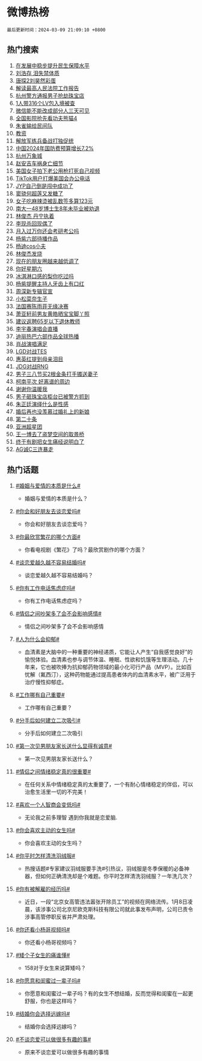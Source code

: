 # 微博热榜

`最后更新时间：2024-03-09 21:09:10 +0800`

## 热门搜索

1. [在发展中稳步提升民生保障水平](https://m.weibo.cn/search?containerid=100103type%3D1%26t%3D10%26q%3D%23%E5%9C%A8%E5%8F%91%E5%B1%95%E4%B8%AD%E7%A8%B3%E6%AD%A5%E6%8F%90%E5%8D%87%E6%B0%91%E7%94%9F%E4%BF%9D%E9%9A%9C%E6%B0%B4%E5%B9%B3%23&stream_entry_id=51&isnewpage=1&extparam=seat%3D1%26stream_entry_id%3D51%26q%3D%2523%25E5%259C%25A8%25E5%258F%2591%25E5%25B1%2595%25E4%25B8%25AD%25E7%25A8%25B3%25E6%25AD%25A5%25E6%258F%2590%25E5%258D%2587%25E6%25B0%2591%25E7%2594%259F%25E4%25BF%259D%25E9%259A%259C%25E6%25B0%25B4%25E5%25B9%25B3%2523%26pos%3D0%26dgr%3D0%26c_type%3D51%26filter_type%3Drealtimehot%26cate%3D10103%26display_time%3D1709989749%26pre_seqid%3D170998974947301554414)
1. [刘浩存 泪失禁体质](https://m.weibo.cn/search?containerid=100103type%3D1%26t%3D10%26q%3D%E5%88%98%E6%B5%A9%E5%AD%98+%E6%B3%AA%E5%A4%B1%E7%A6%81%E4%BD%93%E8%B4%A8&stream_entry_id=31&isnewpage=1&extparam=seat%3D1%26cate%3D5001%26q%3D%25E5%2588%2598%25E6%25B5%25A9%25E5%25AD%2598%2520%25E6%25B3%25AA%25E5%25A4%25B1%25E7%25A6%2581%25E4%25BD%2593%25E8%25B4%25A8%26band_rank%3D1%26flag%3D1%26dgr%3D0%26stream_entry_id%3D31%26realpos%3D1%26pos%3D0%26c_type%3D31%26filter_type%3Drealtimehot%26lcate%3D5001%26display_time%3D1709989749%26pre_seqid%3D170998974947301554414)
1. [唐探2刘昊然彩蛋](https://m.weibo.cn/search?containerid=100103type%3D1%26t%3D10%26q%3D%E5%94%90%E6%8E%A22%E5%88%98%E6%98%8A%E7%84%B6%E5%BD%A9%E8%9B%8B&stream_entry_id=31&isnewpage=1&extparam=seat%3D1%26cate%3D5001%26q%3D%25E5%2594%2590%25E6%258E%25A22%25E5%2588%2598%25E6%2598%258A%25E7%2584%25B6%25E5%25BD%25A9%25E8%259B%258B%26band_rank%3D2%26flag%3D1%26dgr%3D0%26stream_entry_id%3D31%26realpos%3D2%26pos%3D1%26c_type%3D31%26filter_type%3Drealtimehot%26lcate%3D5001%26display_time%3D1709989749%26pre_seqid%3D170998974947301554414)
1. [解读最高人民法院工作报告](https://m.weibo.cn/search?containerid=100103type%3D1%26t%3D10%26q%3D%23%E8%A7%A3%E8%AF%BB%E6%9C%80%E9%AB%98%E4%BA%BA%E6%B0%91%E6%B3%95%E9%99%A2%E5%B7%A5%E4%BD%9C%E6%8A%A5%E5%91%8A%23&stream_entry_id=31&isnewpage=1&extparam=seat%3D1%26cate%3D5001%26q%3D%2523%25E8%25A7%25A3%25E8%25AF%25BB%25E6%259C%2580%25E9%25AB%2598%25E4%25BA%25BA%25E6%25B0%2591%25E6%25B3%2595%25E9%2599%25A2%25E5%25B7%25A5%25E4%25BD%259C%25E6%258A%25A5%25E5%2591%258A%2523%26band_rank%3D3%26flag%3D1%26dgr%3D0%26stream_entry_id%3D31%26realpos%3D3%26pos%3D2%26c_type%3D31%26filter_type%3Drealtimehot%26lcate%3D5001%26display_time%3D1709989749%26pre_seqid%3D170998974947301554414)
1. [杭州警方通报男子抢劫珠宝店](https://m.weibo.cn/search?containerid=100103type%3D1%26t%3D10%26q%3D%23%E6%9D%AD%E5%B7%9E%E8%AD%A6%E6%96%B9%E9%80%9A%E6%8A%A5%E7%94%B7%E5%AD%90%E6%8A%A2%E5%8A%AB%E7%8F%A0%E5%AE%9D%E5%BA%97%23&stream_entry_id=31&isnewpage=1&extparam=seat%3D1%26cate%3D5001%26q%3D%2523%25E6%259D%25AD%25E5%25B7%259E%25E8%25AD%25A6%25E6%2596%25B9%25E9%2580%259A%25E6%258A%25A5%25E7%2594%25B7%25E5%25AD%2590%25E6%258A%25A2%25E5%258A%25AB%25E7%258F%25A0%25E5%25AE%259D%25E5%25BA%2597%2523%26band_rank%3D4%26flag%3D1%26dgr%3D0%26stream_entry_id%3D31%26realpos%3D4%26pos%3D3%26c_type%3D31%26filter_type%3Drealtimehot%26lcate%3D5001%26display_time%3D1709989749%26pre_seqid%3D170998974947301554414)
1. [1人带316个LV包入境被查](https://m.weibo.cn/search?containerid=100103type%3D1%26t%3D10%26q%3D%231%E4%BA%BA%E5%B8%A6316%E4%B8%AALV%E5%8C%85%E5%85%A5%E5%A2%83%E8%A2%AB%E6%9F%A5%23&stream_entry_id=31&isnewpage=1&extparam=seat%3D1%26cate%3D5001%26q%3D%25231%25E4%25BA%25BA%25E5%25B8%25A6316%25E4%25B8%25AALV%25E5%258C%2585%25E5%2585%25A5%25E5%25A2%2583%25E8%25A2%25AB%25E6%259F%25A5%2523%26band_rank%3D5%26flag%3D1%26dgr%3D0%26stream_entry_id%3D31%26realpos%3D5%26pos%3D4%26c_type%3D31%26filter_type%3Drealtimehot%26lcate%3D5001%26display_time%3D1709989749%26pre_seqid%3D170998974947301554414)
1. [微信能不能改成部分人三天可见](https://m.weibo.cn/search?containerid=100103type%3D1%26t%3D10%26q%3D%23%E5%BE%AE%E4%BF%A1%E8%83%BD%E4%B8%8D%E8%83%BD%E6%94%B9%E6%88%90%E9%83%A8%E5%88%86%E4%BA%BA%E4%B8%89%E5%A4%A9%E5%8F%AF%E8%A7%81%23&stream_entry_id=31&isnewpage=1&extparam=seat%3D1%26cate%3D5001%26q%3D%2523%25E5%25BE%25AE%25E4%25BF%25A1%25E8%2583%25BD%25E4%25B8%258D%25E8%2583%25BD%25E6%2594%25B9%25E6%2588%2590%25E9%2583%25A8%25E5%2588%2586%25E4%25BA%25BA%25E4%25B8%2589%25E5%25A4%25A9%25E5%258F%25AF%25E8%25A7%2581%2523%26band_rank%3D6%26flag%3D2%26dgr%3D0%26stream_entry_id%3D31%26realpos%3D6%26pos%3D5%26c_type%3D31%26filter_type%3Drealtimehot%26lcate%3D5001%26display_time%3D1709989749%26pre_seqid%3D170998974947301554414)
1. [全国影院抢先看功夫熊猫4](https://m.weibo.cn/search?containerid=100103type%3D1%26t%3D10%26q%3D%23%E5%85%A8%E5%9B%BD%E5%BD%B1%E9%99%A2%E6%8A%A2%E5%85%88%E7%9C%8B%E5%8A%9F%E5%A4%AB%E7%86%8A%E7%8C%AB4%23&stream_entry_id=31&isnewpage=1&extparam=seat%3D1%26cate%3D5001%26q%3D%2523%25E5%2585%25A8%25E5%259B%25BD%25E5%25BD%25B1%25E9%2599%25A2%25E6%258A%25A2%25E5%2585%2588%25E7%259C%258B%25E5%258A%259F%25E5%25A4%25AB%25E7%2586%258A%25E7%258C%25AB4%2523%26band_rank%3D7%26adid%3D226615%26is_ad_pos%3D1%26dgr%3D0%26lcate%3D5001%26pos%3D6%26topic_ad%3D1%26c_type%3D31%26filter_type%3Drealtimehot%26stream_entry_id%3D31%26display_time%3D1709989749%26pre_seqid%3D170998974947301554414)
1. [朱雀输给民间队](https://m.weibo.cn/search?containerid=100103type%3D1%26t%3D10%26q%3D%E6%9C%B1%E9%9B%80%E8%BE%93%E7%BB%99%E6%B0%91%E9%97%B4%E9%98%9F&stream_entry_id=31&isnewpage=1&extparam=seat%3D1%26cate%3D5001%26q%3D%25E6%259C%25B1%25E9%259B%2580%25E8%25BE%2593%25E7%25BB%2599%25E6%25B0%2591%25E9%2597%25B4%25E9%2598%259F%26band_rank%3D7%26flag%3D1%26dgr%3D0%26stream_entry_id%3D31%26realpos%3D7%26pos%3D7%26c_type%3D31%26filter_type%3Drealtimehot%26lcate%3D5001%26display_time%3D1709989749%26pre_seqid%3D170998974947301554414)
1. [教资](https://m.weibo.cn/search?containerid=100103type%3D1%26t%3D10%26q%3D%E6%95%99%E8%B5%84&stream_entry_id=31&isnewpage=1&extparam=seat%3D1%26cate%3D5001%26q%3D%25E6%2595%2599%25E8%25B5%2584%26band_rank%3D8%26flag%3D16%26dgr%3D0%26stream_entry_id%3D31%26realpos%3D8%26pos%3D8%26c_type%3D31%26filter_type%3Drealtimehot%26lcate%3D5001%26display_time%3D1709989749%26pre_seqid%3D170998974947301554414)
1. [解放军练兵备战打独促统](https://m.weibo.cn/search?containerid=100103type%3D1%26t%3D10%26q%3D%23%E8%A7%A3%E6%94%BE%E5%86%9B%E7%BB%83%E5%85%B5%E5%A4%87%E6%88%98%E6%89%93%E7%8B%AC%E4%BF%83%E7%BB%9F%23&stream_entry_id=31&isnewpage=1&extparam=seat%3D1%26cate%3D5001%26q%3D%2523%25E8%25A7%25A3%25E6%2594%25BE%25E5%2586%259B%25E7%25BB%2583%25E5%2585%25B5%25E5%25A4%2587%25E6%2588%2598%25E6%2589%2593%25E7%258B%25AC%25E4%25BF%2583%25E7%25BB%259F%2523%26band_rank%3D9%26flag%3D0%26dgr%3D0%26stream_entry_id%3D31%26realpos%3D9%26pos%3D9%26c_type%3D31%26filter_type%3Drealtimehot%26lcate%3D5001%26display_time%3D1709989749%26pre_seqid%3D170998974947301554414)
1. [中国2024年国防费预算增长7.2%](https://m.weibo.cn/search?containerid=100103type%3D1%26t%3D10%26q%3D%23%E4%B8%AD%E5%9B%BD2024%E5%B9%B4%E5%9B%BD%E9%98%B2%E8%B4%B9%E9%A2%84%E7%AE%97%E5%A2%9E%E9%95%BF7.2%25%23&stream_entry_id=31&isnewpage=1&extparam=seat%3D1%26cate%3D5001%26q%3D%2523%25E4%25B8%25AD%25E5%259B%25BD2024%25E5%25B9%25B4%25E5%259B%25BD%25E9%2598%25B2%25E8%25B4%25B9%25E9%25A2%2584%25E7%25AE%2597%25E5%25A2%259E%25E9%2595%25BF7.2%2525%2523%26band_rank%3D10%26flag%3D1%26dgr%3D0%26stream_entry_id%3D31%26realpos%3D10%26pos%3D10%26c_type%3D31%26filter_type%3Drealtimehot%26lcate%3D5001%26display_time%3D1709989749%26pre_seqid%3D170998974947301554414)
1. [杭州万象城](https://m.weibo.cn/search?containerid=100103type%3D1%26t%3D10%26q%3D%23%E6%9D%AD%E5%B7%9E%E4%B8%87%E8%B1%A1%E5%9F%8E%23&stream_entry_id=31&isnewpage=1&extparam=seat%3D1%26cate%3D5001%26q%3D%2523%25E6%259D%25AD%25E5%25B7%259E%25E4%25B8%2587%25E8%25B1%25A1%25E5%259F%258E%2523%26band_rank%3D11%26flag%3D2%26dgr%3D0%26stream_entry_id%3D31%26realpos%3D11%26pos%3D11%26c_type%3D31%26filter_type%3Drealtimehot%26lcate%3D5001%26display_time%3D1709989749%26pre_seqid%3D170998974947301554414)
1. [赵安吉车祸身亡细节](https://m.weibo.cn/search?containerid=100103type%3D1%26t%3D10%26q%3D%23%E8%B5%B5%E5%AE%89%E5%90%89%E8%BD%A6%E7%A5%B8%E8%BA%AB%E4%BA%A1%E7%BB%86%E8%8A%82%23&stream_entry_id=31&isnewpage=1&extparam=seat%3D1%26cate%3D5001%26q%3D%2523%25E8%25B5%25B5%25E5%25AE%2589%25E5%2590%2589%25E8%25BD%25A6%25E7%25A5%25B8%25E8%25BA%25AB%25E4%25BA%25A1%25E7%25BB%2586%25E8%258A%2582%2523%26band_rank%3D12%26flag%3D2%26dgr%3D0%26stream_entry_id%3D31%26realpos%3D12%26pos%3D12%26c_type%3D31%26filter_type%3Drealtimehot%26lcate%3D5001%26display_time%3D1709989749%26pre_seqid%3D170998974947301554414)
1. [美国女子拍下老公用枪打死自己视频](https://m.weibo.cn/search?containerid=100103type%3D1%26t%3D10%26q%3D%23%E7%BE%8E%E5%9B%BD%E5%A5%B3%E5%AD%90%E6%8B%8D%E4%B8%8B%E8%80%81%E5%85%AC%E7%94%A8%E6%9E%AA%E6%89%93%E6%AD%BB%E8%87%AA%E5%B7%B1%E8%A7%86%E9%A2%91%23&stream_entry_id=31&isnewpage=1&extparam=seat%3D1%26cate%3D5001%26q%3D%2523%25E7%25BE%258E%25E5%259B%25BD%25E5%25A5%25B3%25E5%25AD%2590%25E6%258B%258D%25E4%25B8%258B%25E8%2580%2581%25E5%2585%25AC%25E7%2594%25A8%25E6%259E%25AA%25E6%2589%2593%25E6%25AD%25BB%25E8%2587%25AA%25E5%25B7%25B1%25E8%25A7%2586%25E9%25A2%2591%2523%26band_rank%3D13%26flag%3D1%26dgr%3D0%26stream_entry_id%3D31%26realpos%3D13%26pos%3D13%26c_type%3D31%26filter_type%3Drealtimehot%26lcate%3D5001%26display_time%3D1709989749%26pre_seqid%3D170998974947301554414)
1. [TikTok用户打爆美国会办公电话](https://m.weibo.cn/search?containerid=100103type%3D1%26t%3D10%26q%3D%23TikTok%E7%94%A8%E6%88%B7%E6%89%93%E7%88%86%E7%BE%8E%E5%9B%BD%E4%BC%9A%E5%8A%9E%E5%85%AC%E7%94%B5%E8%AF%9D%23&stream_entry_id=31&isnewpage=1&extparam=seat%3D1%26cate%3D5001%26q%3D%2523TikTok%25E7%2594%25A8%25E6%2588%25B7%25E6%2589%2593%25E7%2588%2586%25E7%25BE%258E%25E5%259B%25BD%25E4%25BC%259A%25E5%258A%259E%25E5%2585%25AC%25E7%2594%25B5%25E8%25AF%259D%2523%26band_rank%3D14%26flag%3D1%26dgr%3D0%26stream_entry_id%3D31%26realpos%3D14%26pos%3D14%26c_type%3D31%26filter_type%3Drealtimehot%26lcate%3D5001%26display_time%3D1709989749%26pre_seqid%3D170998974947301554414)
1. [JYP自己倒是闯中成功了](https://m.weibo.cn/search?containerid=100103type%3D1%26t%3D10%26q%3D%23JYP%E8%87%AA%E5%B7%B1%E5%80%92%E6%98%AF%E9%97%AF%E4%B8%AD%E6%88%90%E5%8A%9F%E4%BA%86%23&stream_entry_id=31&isnewpage=1&extparam=seat%3D1%26cate%3D5001%26q%3D%2523JYP%25E8%2587%25AA%25E5%25B7%25B1%25E5%2580%2592%25E6%2598%25AF%25E9%2597%25AF%25E4%25B8%25AD%25E6%2588%2590%25E5%258A%259F%25E4%25BA%2586%2523%26band_rank%3D15%26flag%3D2%26dgr%3D0%26stream_entry_id%3D31%26realpos%3D15%26pos%3D15%26c_type%3D31%26filter_type%3Drealtimehot%26lcate%3D5001%26display_time%3D1709989749%26pre_seqid%3D170998974947301554414)
1. [窦骁何超莲又发糖了](https://m.weibo.cn/search?containerid=100103type%3D1%26t%3D10%26q%3D%23%E7%AA%A6%E9%AA%81%E4%BD%95%E8%B6%85%E8%8E%B2%E5%8F%88%E5%8F%91%E7%B3%96%E4%BA%86%23&stream_entry_id=31&isnewpage=1&extparam=seat%3D1%26cate%3D5001%26q%3D%2523%25E7%25AA%25A6%25E9%25AA%2581%25E4%25BD%2595%25E8%25B6%2585%25E8%258E%25B2%25E5%258F%2588%25E5%258F%2591%25E7%25B3%2596%25E4%25BA%2586%2523%26band_rank%3D16%26flag%3D2%26dgr%3D0%26stream_entry_id%3D31%26realpos%3D16%26pos%3D16%26c_type%3D31%26filter_type%3Drealtimehot%26lcate%3D5001%26display_time%3D1709989749%26pre_seqid%3D170998974947301554414)
1. [女子吃麻辣烫被乱数签多算123元](https://m.weibo.cn/search?containerid=100103type%3D1%26t%3D10%26q%3D%23%E5%A5%B3%E5%AD%90%E5%90%83%E9%BA%BB%E8%BE%A3%E7%83%AB%E8%A2%AB%E4%B9%B1%E6%95%B0%E7%AD%BE%E5%A4%9A%E7%AE%97123%E5%85%83%23&stream_entry_id=31&isnewpage=1&extparam=seat%3D1%26cate%3D5001%26q%3D%2523%25E5%25A5%25B3%25E5%25AD%2590%25E5%2590%2583%25E9%25BA%25BB%25E8%25BE%25A3%25E7%2583%25AB%25E8%25A2%25AB%25E4%25B9%25B1%25E6%2595%25B0%25E7%25AD%25BE%25E5%25A4%259A%25E7%25AE%2597123%25E5%2585%2583%2523%26band_rank%3D17%26flag%3D2%26dgr%3D0%26stream_entry_id%3D31%26realpos%3D17%26pos%3D17%26c_type%3D31%26filter_type%3Drealtimehot%26lcate%3D5001%26display_time%3D1709989749%26pre_seqid%3D170998974947301554414)
1. [南大一48岁博士生8年未毕业被劝退](https://m.weibo.cn/search?containerid=100103type%3D1%26t%3D10%26q%3D%23%E5%8D%97%E5%A4%A7%E4%B8%8048%E5%B2%81%E5%8D%9A%E5%A3%AB%E7%94%9F8%E5%B9%B4%E6%9C%AA%E6%AF%95%E4%B8%9A%E8%A2%AB%E5%8A%9D%E9%80%80%23&stream_entry_id=31&isnewpage=1&extparam=seat%3D1%26cate%3D5001%26q%3D%2523%25E5%258D%2597%25E5%25A4%25A7%25E4%25B8%258048%25E5%25B2%2581%25E5%258D%259A%25E5%25A3%25AB%25E7%2594%259F8%25E5%25B9%25B4%25E6%259C%25AA%25E6%25AF%2595%25E4%25B8%259A%25E8%25A2%25AB%25E5%258A%259D%25E9%2580%2580%2523%26band_rank%3D18%26flag%3D0%26dgr%3D0%26stream_entry_id%3D31%26realpos%3D18%26pos%3D18%26c_type%3D31%26filter_type%3Drealtimehot%26lcate%3D5001%26display_time%3D1709989749%26pre_seqid%3D170998974947301554414)
1. [林俊杰 丹宁执着](https://m.weibo.cn/search?containerid=100103type%3D1%26t%3D10%26q%3D%E6%9E%97%E4%BF%8A%E6%9D%B0+%E4%B8%B9%E5%AE%81%E6%89%A7%E7%9D%80&stream_entry_id=31&isnewpage=1&extparam=seat%3D1%26cate%3D5001%26q%3D%25E6%259E%2597%25E4%25BF%258A%25E6%259D%25B0%2520%25E4%25B8%25B9%25E5%25AE%2581%25E6%2589%25A7%25E7%259D%2580%26band_rank%3D19%26flag%3D1%26dgr%3D0%26stream_entry_id%3D31%26realpos%3D19%26pos%3D19%26c_type%3D31%26filter_type%3Drealtimehot%26lcate%3D5001%26display_time%3D1709989749%26pre_seqid%3D170998974947301554414)
1. [李现杀回现偶了](https://m.weibo.cn/search?containerid=100103type%3D1%26t%3D10%26q%3D%23%E6%9D%8E%E7%8E%B0%E6%9D%80%E5%9B%9E%E7%8E%B0%E5%81%B6%E4%BA%86%23&stream_entry_id=31&isnewpage=1&extparam=seat%3D1%26cate%3D5001%26q%3D%2523%25E6%259D%258E%25E7%258E%25B0%25E6%259D%2580%25E5%259B%259E%25E7%258E%25B0%25E5%2581%25B6%25E4%25BA%2586%2523%26band_rank%3D20%26flag%3D0%26dgr%3D0%26stream_entry_id%3D31%26realpos%3D20%26pos%3D20%26c_type%3D31%26filter_type%3Drealtimehot%26lcate%3D5001%26display_time%3D1709989749%26pre_seqid%3D170998974947301554414)
1. [月入过万你还会考研考公吗](https://m.weibo.cn/search?containerid=100103type%3D1%26t%3D10%26q%3D%23%E6%9C%88%E5%85%A5%E8%BF%87%E4%B8%87%E4%BD%A0%E8%BF%98%E4%BC%9A%E8%80%83%E7%A0%94%E8%80%83%E5%85%AC%E5%90%97%23&stream_entry_id=31&isnewpage=1&extparam=seat%3D1%26cate%3D5001%26q%3D%2523%25E6%259C%2588%25E5%2585%25A5%25E8%25BF%2587%25E4%25B8%2587%25E4%25BD%25A0%25E8%25BF%2598%25E4%25BC%259A%25E8%2580%2583%25E7%25A0%2594%25E8%2580%2583%25E5%2585%25AC%25E5%2590%2597%2523%26band_rank%3D21%26flag%3D1%26dgr%3D0%26stream_entry_id%3D31%26realpos%3D21%26pos%3D21%26c_type%3D31%26filter_type%3Drealtimehot%26lcate%3D5001%26display_time%3D1709989749%26pre_seqid%3D170998974947301554414)
1. [杨紫六部待播作品](https://m.weibo.cn/search?containerid=100103type%3D1%26t%3D10%26q%3D%23%E6%9D%A8%E7%B4%AB%E5%85%AD%E9%83%A8%E5%BE%85%E6%92%AD%E4%BD%9C%E5%93%81%23&stream_entry_id=31&isnewpage=1&extparam=seat%3D1%26cate%3D5001%26q%3D%2523%25E6%259D%25A8%25E7%25B4%25AB%25E5%2585%25AD%25E9%2583%25A8%25E5%25BE%2585%25E6%2592%25AD%25E4%25BD%259C%25E5%2593%2581%2523%26band_rank%3D22%26flag%3D1%26dgr%3D0%26stream_entry_id%3D31%26realpos%3D22%26pos%3D22%26c_type%3D31%26filter_type%3Drealtimehot%26lcate%3D5001%26display_time%3D1709989749%26pre_seqid%3D170998974947301554414)
1. [杨迪cos小夫](https://m.weibo.cn/search?containerid=100103type%3D1%26t%3D10%26q%3D%23%E6%9D%A8%E8%BF%AAcos%E5%B0%8F%E5%A4%AB%23&stream_entry_id=31&isnewpage=1&extparam=seat%3D1%26cate%3D5001%26q%3D%2523%25E6%259D%25A8%25E8%25BF%25AAcos%25E5%25B0%258F%25E5%25A4%25AB%2523%26band_rank%3D23%26flag%3D1%26dgr%3D0%26stream_entry_id%3D31%26realpos%3D23%26pos%3D23%26c_type%3D31%26filter_type%3Drealtimehot%26lcate%3D5001%26display_time%3D1709989749%26pre_seqid%3D170998974947301554414)
1. [林俊杰发烧](https://m.weibo.cn/search?containerid=100103type%3D1%26t%3D10%26q%3D%23%E6%9E%97%E4%BF%8A%E6%9D%B0%E5%8F%91%E7%83%A7%23&stream_entry_id=31&isnewpage=1&extparam=seat%3D1%26cate%3D5001%26q%3D%2523%25E6%259E%2597%25E4%25BF%258A%25E6%259D%25B0%25E5%258F%2591%25E7%2583%25A7%2523%26band_rank%3D24%26flag%3D0%26dgr%3D0%26stream_entry_id%3D31%26realpos%3D24%26pos%3D24%26c_type%3D31%26filter_type%3Drealtimehot%26lcate%3D5001%26display_time%3D1709989749%26pre_seqid%3D170998974947301554414)
1. [现在的朋友圈越来越低调了](https://m.weibo.cn/search?containerid=100103type%3D1%26t%3D10%26q%3D%23%E7%8E%B0%E5%9C%A8%E7%9A%84%E6%9C%8B%E5%8F%8B%E5%9C%88%E8%B6%8A%E6%9D%A5%E8%B6%8A%E4%BD%8E%E8%B0%83%E4%BA%86%23&stream_entry_id=31&isnewpage=1&extparam=seat%3D1%26cate%3D5001%26q%3D%2523%25E7%258E%25B0%25E5%259C%25A8%25E7%259A%2584%25E6%259C%258B%25E5%258F%258B%25E5%259C%2588%25E8%25B6%258A%25E6%259D%25A5%25E8%25B6%258A%25E4%25BD%258E%25E8%25B0%2583%25E4%25BA%2586%2523%26band_rank%3D25%26flag%3D0%26dgr%3D0%26stream_entry_id%3D31%26realpos%3D25%26pos%3D25%26c_type%3D31%26filter_type%3Drealtimehot%26lcate%3D5001%26display_time%3D1709989749%26pre_seqid%3D170998974947301554414)
1. [你好星期六](https://m.weibo.cn/search?containerid=100103type%3D1%26t%3D10%26q%3D%E4%BD%A0%E5%A5%BD%E6%98%9F%E6%9C%9F%E5%85%AD&stream_entry_id=31&isnewpage=1&extparam=seat%3D1%26cate%3D5001%26q%3D%25E4%25BD%25A0%25E5%25A5%25BD%25E6%2598%259F%25E6%259C%259F%25E5%2585%25AD%26band_rank%3D26%26flag%3D1%26dgr%3D0%26stream_entry_id%3D31%26realpos%3D26%26pos%3D26%26c_type%3D31%26filter_type%3Drealtimehot%26lcate%3D5001%26display_time%3D1709989749%26pre_seqid%3D170998974947301554414)
1. [冰淇淋口感的梨你吃过吗](https://m.weibo.cn/search?containerid=100103type%3D1%26t%3D10%26q%3D%23%E5%86%B0%E6%B7%87%E6%B7%8B%E5%8F%A3%E6%84%9F%E7%9A%84%E6%A2%A8%E4%BD%A0%E5%90%83%E8%BF%87%E5%90%97%23&stream_entry_id=31&isnewpage=1&extparam=seat%3D1%26cate%3D5001%26q%3D%2523%25E5%2586%25B0%25E6%25B7%2587%25E6%25B7%258B%25E5%258F%25A3%25E6%2584%259F%25E7%259A%2584%25E6%25A2%25A8%25E4%25BD%25A0%25E5%2590%2583%25E8%25BF%2587%25E5%2590%2597%2523%26band_rank%3D27%26flag%3D1%26dgr%3D0%26stream_entry_id%3D31%26realpos%3D27%26pos%3D27%26c_type%3D31%26filter_type%3Drealtimehot%26lcate%3D5001%26display_time%3D1709989749%26pre_seqid%3D170998974947301554414)
1. [杨紫提醒主持人牙齿上有口红](https://m.weibo.cn/search?containerid=100103type%3D1%26t%3D10%26q%3D%23%E6%9D%A8%E7%B4%AB%E6%8F%90%E9%86%92%E4%B8%BB%E6%8C%81%E4%BA%BA%E7%89%99%E9%BD%BF%E4%B8%8A%E6%9C%89%E5%8F%A3%E7%BA%A2%23&stream_entry_id=31&isnewpage=1&extparam=seat%3D1%26cate%3D5001%26q%3D%2523%25E6%259D%25A8%25E7%25B4%25AB%25E6%258F%2590%25E9%2586%2592%25E4%25B8%25BB%25E6%258C%2581%25E4%25BA%25BA%25E7%2589%2599%25E9%25BD%25BF%25E4%25B8%258A%25E6%259C%2589%25E5%258F%25A3%25E7%25BA%25A2%2523%26band_rank%3D28%26flag%3D1%26dgr%3D0%26stream_entry_id%3D31%26realpos%3D28%26pos%3D28%26c_type%3D31%26filter_type%3Drealtimehot%26lcate%3D5001%26display_time%3D1709989749%26pre_seqid%3D170998974947301554414)
1. [周深新专辑官宣](https://m.weibo.cn/search?containerid=100103type%3D1%26t%3D10%26q%3D%23%E5%91%A8%E6%B7%B1%E6%96%B0%E4%B8%93%E8%BE%91%E5%AE%98%E5%AE%A3%23&stream_entry_id=31&isnewpage=1&extparam=seat%3D1%26cate%3D5001%26q%3D%2523%25E5%2591%25A8%25E6%25B7%25B1%25E6%2596%25B0%25E4%25B8%2593%25E8%25BE%2591%25E5%25AE%2598%25E5%25AE%25A3%2523%26band_rank%3D29%26flag%3D1%26dgr%3D0%26stream_entry_id%3D31%26realpos%3D29%26pos%3D29%26c_type%3D31%26filter_type%3Drealtimehot%26lcate%3D5001%26display_time%3D1709989749%26pre_seqid%3D170998974947301554414)
1. [小松菜奈生子](https://m.weibo.cn/search?containerid=100103type%3D1%26t%3D10%26q%3D%23%E5%B0%8F%E6%9D%BE%E8%8F%9C%E5%A5%88%E7%94%9F%E5%AD%90%23&stream_entry_id=31&isnewpage=1&extparam=seat%3D1%26cate%3D5001%26q%3D%2523%25E5%25B0%258F%25E6%259D%25BE%25E8%258F%259C%25E5%25A5%2588%25E7%2594%259F%25E5%25AD%2590%2523%26band_rank%3D30%26flag%3D0%26dgr%3D0%26stream_entry_id%3D31%26realpos%3D30%26pos%3D30%26c_type%3D31%26filter_type%3Drealtimehot%26lcate%3D5001%26display_time%3D1709989749%26pre_seqid%3D170998974947301554414)
1. [法国赛陈雨菲无缘决赛](https://m.weibo.cn/search?containerid=100103type%3D1%26t%3D10%26q%3D%23%E6%B3%95%E5%9B%BD%E8%B5%9B%E9%99%88%E9%9B%A8%E8%8F%B2%E6%97%A0%E7%BC%98%E5%86%B3%E8%B5%9B%23&stream_entry_id=31&isnewpage=1&extparam=seat%3D1%26cate%3D5001%26q%3D%2523%25E6%25B3%2595%25E5%259B%25BD%25E8%25B5%259B%25E9%2599%2588%25E9%259B%25A8%25E8%258F%25B2%25E6%2597%25A0%25E7%25BC%2598%25E5%2586%25B3%25E8%25B5%259B%2523%26band_rank%3D31%26flag%3D1%26dgr%3D0%26stream_entry_id%3D31%26realpos%3D31%26pos%3D31%26c_type%3D31%26filter_type%3Drealtimehot%26lcate%3D5001%26display_time%3D1709989749%26pre_seqid%3D170998974947301554414)
1. [萧亚轩前男友黄皓晒宝宝脚丫照](https://m.weibo.cn/search?containerid=100103type%3D1%26t%3D10%26q%3D%23%E8%90%A7%E4%BA%9A%E8%BD%A9%E5%89%8D%E7%94%B7%E5%8F%8B%E9%BB%84%E7%9A%93%E6%99%92%E5%AE%9D%E5%AE%9D%E8%84%9A%E4%B8%AB%E7%85%A7%23&stream_entry_id=31&isnewpage=1&extparam=seat%3D1%26cate%3D5001%26q%3D%2523%25E8%2590%25A7%25E4%25BA%259A%25E8%25BD%25A9%25E5%2589%258D%25E7%2594%25B7%25E5%258F%258B%25E9%25BB%2584%25E7%259A%2593%25E6%2599%2592%25E5%25AE%259D%25E5%25AE%259D%25E8%2584%259A%25E4%25B8%25AB%25E7%2585%25A7%2523%26band_rank%3D32%26flag%3D0%26dgr%3D0%26stream_entry_id%3D31%26realpos%3D32%26pos%3D32%26c_type%3D31%26filter_type%3Drealtimehot%26lcate%3D5001%26display_time%3D1709989749%26pre_seqid%3D170998974947301554414)
1. [建议返聘65岁以下退休教师](https://m.weibo.cn/search?containerid=100103type%3D1%26t%3D10%26q%3D%23%E5%BB%BA%E8%AE%AE%E8%BF%94%E8%81%9865%E5%B2%81%E4%BB%A5%E4%B8%8B%E9%80%80%E4%BC%91%E6%95%99%E5%B8%88%23&stream_entry_id=31&isnewpage=1&extparam=seat%3D1%26cate%3D5001%26q%3D%2523%25E5%25BB%25BA%25E8%25AE%25AE%25E8%25BF%2594%25E8%2581%259865%25E5%25B2%2581%25E4%25BB%25A5%25E4%25B8%258B%25E9%2580%2580%25E4%25BC%2591%25E6%2595%2599%25E5%25B8%2588%2523%26band_rank%3D33%26flag%3D0%26dgr%3D0%26stream_entry_id%3D31%26realpos%3D33%26pos%3D33%26c_type%3D31%26filter_type%3Drealtimehot%26lcate%3D5001%26display_time%3D1709989749%26pre_seqid%3D170998974947301554414)
1. [李宇春演唱会直播](https://m.weibo.cn/search?containerid=100103type%3D1%26t%3D10%26q%3D%E6%9D%8E%E5%AE%87%E6%98%A5%E6%BC%94%E5%94%B1%E4%BC%9A%E7%9B%B4%E6%92%AD&stream_entry_id=31&isnewpage=1&extparam=seat%3D1%26cate%3D5001%26q%3D%25E6%259D%258E%25E5%25AE%2587%25E6%2598%25A5%25E6%25BC%2594%25E5%2594%25B1%25E4%25BC%259A%25E7%259B%25B4%25E6%2592%25AD%26band_rank%3D34%26flag%3D1%26dgr%3D0%26stream_entry_id%3D31%26realpos%3D34%26pos%3D34%26c_type%3D31%26filter_type%3Drealtimehot%26lcate%3D5001%26display_time%3D1709989749%26pre_seqid%3D170998974947301554414)
1. [迪丽热巴六部作品全球热播](https://m.weibo.cn/search?containerid=100103type%3D1%26t%3D10%26q%3D%23%E8%BF%AA%E4%B8%BD%E7%83%AD%E5%B7%B4%E5%85%AD%E9%83%A8%E4%BD%9C%E5%93%81%E5%85%A8%E7%90%83%E7%83%AD%E6%92%AD%23&stream_entry_id=31&isnewpage=1&extparam=seat%3D1%26cate%3D5001%26q%3D%2523%25E8%25BF%25AA%25E4%25B8%25BD%25E7%2583%25AD%25E5%25B7%25B4%25E5%2585%25AD%25E9%2583%25A8%25E4%25BD%259C%25E5%2593%2581%25E5%2585%25A8%25E7%2590%2583%25E7%2583%25AD%25E6%2592%25AD%2523%26band_rank%3D35%26flag%3D1%26dgr%3D0%26stream_entry_id%3D31%26realpos%3D35%26pos%3D35%26c_type%3D31%26filter_type%3Drealtimehot%26lcate%3D5001%26display_time%3D1709989749%26pre_seqid%3D170998974947301554414)
1. [肖战演唱满足](https://m.weibo.cn/search?containerid=100103type%3D1%26t%3D10%26q%3D%23%E8%82%96%E6%88%98%E6%BC%94%E5%94%B1%E6%BB%A1%E8%B6%B3%23&stream_entry_id=31&isnewpage=1&extparam=seat%3D1%26cate%3D5001%26q%3D%2523%25E8%2582%2596%25E6%2588%2598%25E6%25BC%2594%25E5%2594%25B1%25E6%25BB%25A1%25E8%25B6%25B3%2523%26band_rank%3D36%26flag%3D0%26dgr%3D0%26stream_entry_id%3D31%26realpos%3D36%26pos%3D36%26c_type%3D31%26filter_type%3Drealtimehot%26lcate%3D5001%26display_time%3D1709989749%26pre_seqid%3D170998974947301554414)
1. [LGD对战TES](https://m.weibo.cn/search?containerid=100103type%3D1%26t%3D10%26q%3D%23LGD%E5%AF%B9%E6%88%98TES%23&stream_entry_id=31&isnewpage=1&extparam=seat%3D1%26cate%3D5001%26q%3D%2523LGD%25E5%25AF%25B9%25E6%2588%2598TES%2523%26band_rank%3D37%26flag%3D1%26dgr%3D0%26stream_entry_id%3D31%26realpos%3D37%26pos%3D37%26c_type%3D31%26filter_type%3Drealtimehot%26lcate%3D5001%26display_time%3D1709989749%26pre_seqid%3D170998974947301554414)
1. [惠英红提到母亲泪目](https://m.weibo.cn/search?containerid=100103type%3D1%26t%3D10%26q%3D%23%E6%83%A0%E8%8B%B1%E7%BA%A2%E6%8F%90%E5%88%B0%E6%AF%8D%E4%BA%B2%E6%B3%AA%E7%9B%AE%23&stream_entry_id=31&isnewpage=1&extparam=seat%3D1%26cate%3D5001%26q%3D%2523%25E6%2583%25A0%25E8%258B%25B1%25E7%25BA%25A2%25E6%258F%2590%25E5%2588%25B0%25E6%25AF%258D%25E4%25BA%25B2%25E6%25B3%25AA%25E7%259B%25AE%2523%26band_rank%3D38%26flag%3D1%26dgr%3D0%26stream_entry_id%3D31%26realpos%3D38%26pos%3D38%26c_type%3D31%26filter_type%3Drealtimehot%26lcate%3D5001%26display_time%3D1709989749%26pre_seqid%3D170998974947301554414)
1. [JDG对战RNG](https://m.weibo.cn/search?containerid=100103type%3D1%26t%3D10%26q%3D%23JDG%E5%AF%B9%E6%88%98RNG%23&stream_entry_id=31&isnewpage=1&extparam=seat%3D1%26cate%3D5001%26q%3D%2523JDG%25E5%25AF%25B9%25E6%2588%2598RNG%2523%26band_rank%3D39%26flag%3D1%26dgr%3D0%26stream_entry_id%3D31%26realpos%3D39%26pos%3D39%26c_type%3D31%26filter_type%3Drealtimehot%26lcate%3D5001%26display_time%3D1709989749%26pre_seqid%3D170998974947301554414)
1. [男子三八节买2根金条打手镯送妻子](https://m.weibo.cn/search?containerid=100103type%3D1%26t%3D10%26q%3D%23%E7%94%B7%E5%AD%90%E4%B8%89%E5%85%AB%E8%8A%82%E4%B9%B02%E6%A0%B9%E9%87%91%E6%9D%A1%E6%89%93%E6%89%8B%E9%95%AF%E9%80%81%E5%A6%BB%E5%AD%90%23&stream_entry_id=31&isnewpage=1&extparam=seat%3D1%26cate%3D5001%26q%3D%2523%25E7%2594%25B7%25E5%25AD%2590%25E4%25B8%2589%25E5%2585%25AB%25E8%258A%2582%25E4%25B9%25B02%25E6%25A0%25B9%25E9%2587%2591%25E6%259D%25A1%25E6%2589%2593%25E6%2589%258B%25E9%2595%25AF%25E9%2580%2581%25E5%25A6%25BB%25E5%25AD%2590%2523%26band_rank%3D40%26flag%3D32768%26dgr%3D0%26stream_entry_id%3D31%26realpos%3D40%26pos%3D40%26c_type%3D31%26filter_type%3Drealtimehot%26lcate%3D5001%26display_time%3D1709989749%26pre_seqid%3D170998974947301554414)
1. [柯南平次 好离谱的周边](https://m.weibo.cn/search?containerid=100103type%3D1%26t%3D10%26q%3D%E6%9F%AF%E5%8D%97%E5%B9%B3%E6%AC%A1+%E5%A5%BD%E7%A6%BB%E8%B0%B1%E7%9A%84%E5%91%A8%E8%BE%B9&stream_entry_id=31&isnewpage=1&extparam=seat%3D1%26cate%3D5001%26q%3D%25E6%259F%25AF%25E5%258D%2597%25E5%25B9%25B3%25E6%25AC%25A1%2520%25E5%25A5%25BD%25E7%25A6%25BB%25E8%25B0%25B1%25E7%259A%2584%25E5%2591%25A8%25E8%25BE%25B9%26band_rank%3D41%26flag%3D1%26dgr%3D0%26stream_entry_id%3D31%26realpos%3D41%26pos%3D41%26c_type%3D31%26filter_type%3Drealtimehot%26lcate%3D5001%26display_time%3D1709989749%26pre_seqid%3D170998974947301554414)
1. [谢谢你温暖我](https://m.weibo.cn/search?containerid=100103type%3D1%26t%3D10%26q%3D%E8%B0%A2%E8%B0%A2%E4%BD%A0%E6%B8%A9%E6%9A%96%E6%88%91&stream_entry_id=31&isnewpage=1&extparam=seat%3D1%26cate%3D5001%26q%3D%25E8%25B0%25A2%25E8%25B0%25A2%25E4%25BD%25A0%25E6%25B8%25A9%25E6%259A%2596%25E6%2588%2591%26band_rank%3D42%26flag%3D1%26dgr%3D0%26stream_entry_id%3D31%26realpos%3D42%26pos%3D42%26c_type%3D31%26filter_type%3Drealtimehot%26lcate%3D5001%26display_time%3D1709989749%26pre_seqid%3D170998974947301554414)
1. [男子砸珠宝店柜台已被警方抓到](https://m.weibo.cn/search?containerid=100103type%3D1%26t%3D10%26q%3D%23%E7%94%B7%E5%AD%90%E7%A0%B8%E7%8F%A0%E5%AE%9D%E5%BA%97%E6%9F%9C%E5%8F%B0%E5%B7%B2%E8%A2%AB%E8%AD%A6%E6%96%B9%E6%8A%93%E5%88%B0%23&stream_entry_id=31&isnewpage=1&extparam=seat%3D1%26cate%3D5001%26q%3D%2523%25E7%2594%25B7%25E5%25AD%2590%25E7%25A0%25B8%25E7%258F%25A0%25E5%25AE%259D%25E5%25BA%2597%25E6%259F%259C%25E5%258F%25B0%25E5%25B7%25B2%25E8%25A2%25AB%25E8%25AD%25A6%25E6%2596%25B9%25E6%258A%2593%25E5%2588%25B0%2523%26band_rank%3D43%26flag%3D1%26dgr%3D0%26stream_entry_id%3D31%26realpos%3D43%26pos%3D43%26c_type%3D31%26filter_type%3Drealtimehot%26lcate%3D5001%26display_time%3D1709989749%26pre_seqid%3D170998974947301554414)
1. [朱正廷演绎什么是性感](https://m.weibo.cn/search?containerid=100103type%3D1%26t%3D10%26q%3D%23%E6%9C%B1%E6%AD%A3%E5%BB%B7%E6%BC%94%E7%BB%8E%E4%BB%80%E4%B9%88%E6%98%AF%E6%80%A7%E6%84%9F%23&stream_entry_id=31&isnewpage=1&extparam=seat%3D1%26cate%3D5001%26q%3D%2523%25E6%259C%25B1%25E6%25AD%25A3%25E5%25BB%25B7%25E6%25BC%2594%25E7%25BB%258E%25E4%25BB%2580%25E4%25B9%2588%25E6%2598%25AF%25E6%2580%25A7%25E6%2584%259F%2523%26band_rank%3D44%26flag%3D1%26dgr%3D0%26stream_entry_id%3D31%26realpos%3D44%26pos%3D44%26c_type%3D31%26filter_type%3Drealtimehot%26lcate%3D5001%26display_time%3D1709989749%26pre_seqid%3D170998974947301554414)
1. [婚后再也没羡慕过婚礼上的新娘](https://m.weibo.cn/search?containerid=100103type%3D1%26t%3D10%26q%3D%E5%A9%9A%E5%90%8E%E5%86%8D%E4%B9%9F%E6%B2%A1%E7%BE%A1%E6%85%95%E8%BF%87%E5%A9%9A%E7%A4%BC%E4%B8%8A%E7%9A%84%E6%96%B0%E5%A8%98&stream_entry_id=31&isnewpage=1&extparam=seat%3D1%26cate%3D5001%26q%3D%25E5%25A9%259A%25E5%2590%258E%25E5%2586%258D%25E4%25B9%259F%25E6%25B2%25A1%25E7%25BE%25A1%25E6%2585%2595%25E8%25BF%2587%25E5%25A9%259A%25E7%25A4%25BC%25E4%25B8%258A%25E7%259A%2584%25E6%2596%25B0%25E5%25A8%2598%26band_rank%3D45%26flag%3D0%26dgr%3D0%26stream_entry_id%3D31%26realpos%3D45%26pos%3D45%26c_type%3D31%26filter_type%3Drealtimehot%26lcate%3D5001%26display_time%3D1709989749%26pre_seqid%3D170998974947301554414)
1. [第二十条](https://m.weibo.cn/search?containerid=100103type%3D1%26t%3D10%26q%3D%E7%AC%AC%E4%BA%8C%E5%8D%81%E6%9D%A1&stream_entry_id=31&isnewpage=1&extparam=seat%3D1%26cate%3D5001%26q%3D%25E7%25AC%25AC%25E4%25BA%258C%25E5%258D%2581%25E6%259D%25A1%26band_rank%3D46%26flag%3D0%26dgr%3D0%26stream_entry_id%3D31%26realpos%3D46%26pos%3D46%26c_type%3D31%26filter_type%3Drealtimehot%26lcate%3D5001%26display_time%3D1709989749%26pre_seqid%3D170998974947301554414)
1. [亚洲超星团](https://m.weibo.cn/search?containerid=100103type%3D1%26t%3D10%26q%3D%E4%BA%9A%E6%B4%B2%E8%B6%85%E6%98%9F%E5%9B%A2&stream_entry_id=31&isnewpage=1&extparam=seat%3D1%26cate%3D5001%26q%3D%25E4%25BA%259A%25E6%25B4%25B2%25E8%25B6%2585%25E6%2598%259F%25E5%259B%25A2%26band_rank%3D47%26flag%3D0%26dgr%3D0%26stream_entry_id%3D31%26realpos%3D47%26pos%3D47%26c_type%3D31%26filter_type%3Drealtimehot%26lcate%3D5001%26display_time%3D1709989749%26pre_seqid%3D170998974947301554414)
1. [王一博去了盗梦空间的取景桥](https://m.weibo.cn/search?containerid=100103type%3D1%26t%3D10%26q%3D%23%E7%8E%8B%E4%B8%80%E5%8D%9A%E5%8E%BB%E4%BA%86%E7%9B%97%E6%A2%A6%E7%A9%BA%E9%97%B4%E7%9A%84%E5%8F%96%E6%99%AF%E6%A1%A5%23&stream_entry_id=31&isnewpage=1&extparam=seat%3D1%26cate%3D5001%26q%3D%2523%25E7%258E%258B%25E4%25B8%2580%25E5%258D%259A%25E5%258E%25BB%25E4%25BA%2586%25E7%259B%2597%25E6%25A2%25A6%25E7%25A9%25BA%25E9%2597%25B4%25E7%259A%2584%25E5%258F%2596%25E6%2599%25AF%25E6%25A1%25A5%2523%26band_rank%3D48%26flag%3D0%26dgr%3D0%26stream_entry_id%3D31%26realpos%3D48%26pos%3D48%26c_type%3D31%26filter_type%3Drealtimehot%26lcate%3D5001%26display_time%3D1709989749%26pre_seqid%3D170998974947301554414)
1. [终于有剧把女生痛经说明白了](https://m.weibo.cn/search?containerid=100103type%3D1%26t%3D10%26q%3D%23%E7%BB%88%E4%BA%8E%E6%9C%89%E5%89%A7%E6%8A%8A%E5%A5%B3%E7%94%9F%E7%97%9B%E7%BB%8F%E8%AF%B4%E6%98%8E%E7%99%BD%E4%BA%86%23&stream_entry_id=31&isnewpage=1&extparam=seat%3D1%26cate%3D5001%26q%3D%2523%25E7%25BB%2588%25E4%25BA%258E%25E6%259C%2589%25E5%2589%25A7%25E6%258A%258A%25E5%25A5%25B3%25E7%2594%259F%25E7%2597%259B%25E7%25BB%258F%25E8%25AF%25B4%25E6%2598%258E%25E7%2599%25BD%25E4%25BA%2586%2523%26band_rank%3D49%26flag%3D0%26dgr%3D0%26stream_entry_id%3D31%26realpos%3D49%26pos%3D49%26c_type%3D31%26filter_type%3Drealtimehot%26lcate%3D5001%26display_time%3D1709989749%26pre_seqid%3D170998974947301554414)
1. [AG诚C三连暴走](https://m.weibo.cn/search?containerid=100103type%3D1%26t%3D10%26q%3D%23AG%E8%AF%9AC%E4%B8%89%E8%BF%9E%E6%9A%B4%E8%B5%B0%23&stream_entry_id=31&isnewpage=1&extparam=seat%3D1%26cate%3D5001%26q%3D%2523AG%25E8%25AF%259AC%25E4%25B8%2589%25E8%25BF%259E%25E6%259A%25B4%25E8%25B5%25B0%2523%26band_rank%3D50%26flag%3D1%26dgr%3D0%26stream_entry_id%3D31%26realpos%3D50%26pos%3D50%26c_type%3D31%26filter_type%3Drealtimehot%26lcate%3D5001%26display_time%3D1709989749%26pre_seqid%3D170998974947301554414)

## 热门话题

1. [#婚姻与爱情的本质是什么#](https://m.weibo.cn/search?containerid=231522type%3D1%26t%3D10%26q%3D%23%E5%A9%9A%E5%A7%BB%E4%B8%8E%E7%88%B1%E6%83%85%E7%9A%84%E6%9C%AC%E8%B4%A8%E6%98%AF%E4%BB%80%E4%B9%88%23&stream_entry_id=128&isnewpage=1&extparam=seat%3D1%26dgr%3D0%26pos%3D1-0-0%26c_type%3D128%26lcate%3D5004%26unitid%3D1704881162756%26cate%3D5004%26display_time%3D1709989750%26pre_seqid%3D17099897504900044178)
    - 婚姻与爱情的本质是什么？

1. [#你会和好朋友去谈恋爱吗#](https://m.weibo.cn/search?containerid=231522type%3D1%26t%3D10%26q%3D%23%E4%BD%A0%E4%BC%9A%E5%92%8C%E5%A5%BD%E6%9C%8B%E5%8F%8B%E5%8E%BB%E8%B0%88%E6%81%8B%E7%88%B1%E5%90%97%23&stream_entry_id=128&isnewpage=1&extparam=seat%3D1%26dgr%3D0%26pos%3D1-0-1%26c_type%3D128%26lcate%3D5004%26unitid%3D1704849959446%26cate%3D5004%26display_time%3D1709989750%26pre_seqid%3D17099897504900044178)
    - 你会和好朋友去谈恋爱吗？

1. [#你最欣赏繁花的哪个方面#](https://m.weibo.cn/search?containerid=231522type%3D1%26t%3D10%26q%3D%23%E4%BD%A0%E6%9C%80%E6%AC%A3%E8%B5%8F%E7%B9%81%E8%8A%B1%E7%9A%84%E5%93%AA%E4%B8%AA%E6%96%B9%E9%9D%A2%23&stream_entry_id=128&isnewpage=1&extparam=seat%3D1%26dgr%3D0%26pos%3D1-0-2%26c_type%3D128%26lcate%3D5004%26unitid%3D1704872158127%26cate%3D5004%26display_time%3D1709989750%26pre_seqid%3D17099897504900044178)
    - 你看电视剧《繁花》了吗？最欣赏剧作的哪个方面？

1. [#谈恋爱越久越不容易结婚吗#](https://m.weibo.cn/search?containerid=231522type%3D1%26t%3D10%26q%3D%23%E8%B0%88%E6%81%8B%E7%88%B1%E8%B6%8A%E4%B9%85%E8%B6%8A%E4%B8%8D%E5%AE%B9%E6%98%93%E7%BB%93%E5%A9%9A%E5%90%97%23&stream_entry_id=128&isnewpage=1&extparam=seat%3D1%26dgr%3D0%26pos%3D1-0-3%26c_type%3D128%26lcate%3D5004%26unitid%3D1704871559387%26cate%3D5004%26display_time%3D1709989750%26pre_seqid%3D17099897504900044178)
    - 谈恋爱越久越不容易结婚吗？

1. [#你有工作电话焦虑症吗#](https://m.weibo.cn/search?containerid=231522type%3D1%26t%3D10%26q%3D%23%E4%BD%A0%E6%9C%89%E5%B7%A5%E4%BD%9C%E7%94%B5%E8%AF%9D%E7%84%A6%E8%99%91%E7%97%87%E5%90%97%23&stream_entry_id=128&isnewpage=1&extparam=seat%3D1%26dgr%3D0%26pos%3D1-0-4%26c_type%3D128%26lcate%3D5004%26unitid%3D1704877884678%26cate%3D5004%26display_time%3D1709989750%26pre_seqid%3D17099897504900044178)
    - 你有工作电话焦虑症吗？

1. [#情侣之间吵架多了会不会影响感情#](https://m.weibo.cn/search?containerid=231522type%3D1%26t%3D10%26q%3D%23%E6%83%85%E4%BE%A3%E4%B9%8B%E9%97%B4%E5%90%B5%E6%9E%B6%E5%A4%9A%E4%BA%86%E4%BC%9A%E4%B8%8D%E4%BC%9A%E5%BD%B1%E5%93%8D%E6%84%9F%E6%83%85%23&stream_entry_id=128&isnewpage=1&extparam=seat%3D1%26dgr%3D0%26pos%3D1-0-5%26c_type%3D128%26lcate%3D5004%26unitid%3D1704792093809%26cate%3D5004%26display_time%3D1709989750%26pre_seqid%3D17099897504900044178)
    - 情侣之间吵架多了会不会影响感情

1. [#人为什么会抑郁#](https://m.weibo.cn/search?containerid=231522type%3D1%26t%3D10%26q%3D%23%E4%BA%BA%E4%B8%BA%E4%BB%80%E4%B9%88%E4%BC%9A%E6%8A%91%E9%83%81%23&stream_entry_id=128&isnewpage=1&extparam=seat%3D1%26dgr%3D0%26pos%3D1-0-6%26c_type%3D128%26lcate%3D5004%26unitid%3D1704881163792%26cate%3D5004%26display_time%3D1709989750%26pre_seqid%3D17099897504900044178)
    - 血清素是大脑中的一种重要的神经递质，它能让人产生“自我感觉良好”的愉悦体验。血清素也参与调节体温、睡眠、性欲和饥饿等生理活动。几十年来，它也被吹捧为抗抑郁药物领域的最小化可行产品（MVP）。比如百忧解（氟西汀），这种药物能通过提高患者体内的血清素水平，被广泛用于治疗慢性抑郁症。

1. [#工作哪有自己重要#](https://m.weibo.cn/search?containerid=231522type%3D1%26t%3D10%26q%3D%23%E5%B7%A5%E4%BD%9C%E5%93%AA%E6%9C%89%E8%87%AA%E5%B7%B1%E9%87%8D%E8%A6%81%23&stream_entry_id=128&isnewpage=1&extparam=seat%3D1%26dgr%3D0%26pos%3D1-0-7%26c_type%3D128%26lcate%3D5004%26unitid%3D1704949537973%26cate%3D5004%26display_time%3D1709989750%26pre_seqid%3D17099897504900044178)
    - 工作哪有自己重要？

1. [#分手后如何建立二次吸引#](https://m.weibo.cn/search?containerid=231522type%3D1%26t%3D10%26q%3D%23%E5%88%86%E6%89%8B%E5%90%8E%E5%A6%82%E4%BD%95%E5%BB%BA%E7%AB%8B%E4%BA%8C%E6%AC%A1%E5%90%B8%E5%BC%95%23&stream_entry_id=128&isnewpage=1&extparam=seat%3D1%26dgr%3D0%26pos%3D1-0-8%26c_type%3D128%26lcate%3D5004%26unitid%3D1704870666886%26cate%3D5004%26display_time%3D1709989750%26pre_seqid%3D17099897504900044178)
    - 分手后如何建立二次吸引

1. [#第一次见男朋友家长送什么显得有诚意#](https://m.weibo.cn/search?containerid=231522type%3D1%26t%3D10%26q%3D%23%E7%AC%AC%E4%B8%80%E6%AC%A1%E8%A7%81%E7%94%B7%E6%9C%8B%E5%8F%8B%E5%AE%B6%E9%95%BF%E9%80%81%E4%BB%80%E4%B9%88%E6%98%BE%E5%BE%97%E6%9C%89%E8%AF%9A%E6%84%8F%23&stream_entry_id=128&isnewpage=1&extparam=seat%3D1%26dgr%3D0%26pos%3D1-0-9%26c_type%3D128%26lcate%3D5004%26unitid%3D1704946836507%26cate%3D5004%26display_time%3D1709989750%26pre_seqid%3D17099897504900044178)
    - 第一次见男朋友家长送什么？

1. [#情侣之间情绪稳定真的很重要#](https://m.weibo.cn/search?containerid=231522type%3D1%26t%3D10%26q%3D%23%E6%83%85%E4%BE%A3%E4%B9%8B%E9%97%B4%E6%83%85%E7%BB%AA%E7%A8%B3%E5%AE%9A%E7%9C%9F%E7%9A%84%E5%BE%88%E9%87%8D%E8%A6%81%23&stream_entry_id=128&isnewpage=1&extparam=seat%3D1%26dgr%3D0%26pos%3D1-0-10%26c_type%3D128%26lcate%3D5004%26unitid%3D1704779493657%26cate%3D5004%26display_time%3D1709989750%26pre_seqid%3D17099897504900044178)
    - 在任何关系中情绪稳定真的太重要了，一个有耐心情绪稳定的伴侣，可以治愈生活里一切的不完美！

1. [#喜欢一个人智商会变低吗#](https://m.weibo.cn/search?containerid=231522type%3D1%26t%3D10%26q%3D%23%E5%96%9C%E6%AC%A2%E4%B8%80%E4%B8%AA%E4%BA%BA%E6%99%BA%E5%95%86%E4%BC%9A%E5%8F%98%E4%BD%8E%E5%90%97%23&stream_entry_id=128&isnewpage=1&extparam=seat%3D1%26dgr%3D0%26pos%3D1-0-11%26c_type%3D128%26lcate%3D5004%26unitid%3D1704783068038%26cate%3D5004%26display_time%3D1709989750%26pre_seqid%3D17099897504900044178)
    - 无论我之前多理智  遇到你我就是恋爱脑.

1. [#你会喜欢主动的女生吗#](https://m.weibo.cn/search?containerid=231522type%3D1%26t%3D10%26q%3D%23%E4%BD%A0%E4%BC%9A%E5%96%9C%E6%AC%A2%E4%B8%BB%E5%8A%A8%E7%9A%84%E5%A5%B3%E7%94%9F%E5%90%97%23&stream_entry_id=128&isnewpage=1&extparam=seat%3D1%26dgr%3D0%26pos%3D1-0-12%26c_type%3D128%26lcate%3D5004%26unitid%3D1704786077236%26cate%3D5004%26display_time%3D1709989750%26pre_seqid%3D17099897504900044178)
    - 你会喜欢主动的女生吗？

1. [#你平时怎样清洗羽绒服#](https://m.weibo.cn/search?containerid=231522type%3D1%26t%3D10%26q%3D%23%E4%BD%A0%E5%B9%B3%E6%97%B6%E6%80%8E%E6%A0%B7%E6%B8%85%E6%B4%97%E7%BE%BD%E7%BB%92%E6%9C%8D%23&stream_entry_id=128&isnewpage=1&extparam=seat%3D1%26dgr%3D0%26pos%3D1-0-13%26c_type%3D128%26lcate%3D5004%26unitid%3D1704789081364%26cate%3D5004%26display_time%3D1709989750%26pre_seqid%3D17099897504900044178)
    - 热搜话题#专家建议羽绒服要手洗#引热议，羽绒服是冬季保暖的必备神器，但如何正确清洗却是个难题。你平时怎样清洗羽绒服？一年洗几次？

1. [#你有被解雇的经历吗#](https://m.weibo.cn/search?containerid=231522type%3D1%26t%3D10%26q%3D%23%E4%BD%A0%E6%9C%89%E8%A2%AB%E8%A7%A3%E9%9B%87%E7%9A%84%E7%BB%8F%E5%8E%86%E5%90%97%23&stream_entry_id=128&isnewpage=1&extparam=seat%3D1%26dgr%3D0%26pos%3D1-0-14%26c_type%3D128%26lcate%3D5004%26unitid%3D1704794482090%26cate%3D5004%26display_time%3D1709989750%26pre_seqid%3D17099897504900044178)
    - 近日，一段“北京女高管违法嚣张开除员工”的视频在网络流传。1月8日凌晨，该涉事公司北京尼欧克斯科技有限公司就此事发布声明，公司已责令涉事高管停职反省并严肃处理。

1. [#你还看小杨哥视频吗#](https://m.weibo.cn/search?containerid=231522type%3D1%26t%3D10%26q%3D%23%E4%BD%A0%E8%BF%98%E7%9C%8B%E5%B0%8F%E6%9D%A8%E5%93%A5%E8%A7%86%E9%A2%91%E5%90%97%23&stream_entry_id=128&isnewpage=1&extparam=seat%3D1%26dgr%3D0%26pos%3D1-0-15%26c_type%3D128%26lcate%3D5004%26unitid%3D1704797193944%26cate%3D5004%26display_time%3D1709989750%26pre_seqid%3D17099897504900044178)
    - 你还看小杨哥视频吗？

1. [#矮个子女生的痛谁懂#](https://m.weibo.cn/search?containerid=231522type%3D1%26t%3D10%26q%3D%23%E7%9F%AE%E4%B8%AA%E5%AD%90%E5%A5%B3%E7%94%9F%E7%9A%84%E7%97%9B%E8%B0%81%E6%87%82%23&stream_entry_id=128&isnewpage=1&extparam=seat%3D1%26dgr%3D0%26pos%3D1-0-16%26c_type%3D128%26lcate%3D5004%26unitid%3D1704804675994%26cate%3D5004%26display_time%3D1709989750%26pre_seqid%3D17099897504900044178)
    - 158对于女生来说算矮吗？

1. [#你愿意和闺蜜过一辈子吗#](https://m.weibo.cn/search?containerid=231522type%3D1%26t%3D10%26q%3D%23%E4%BD%A0%E6%84%BF%E6%84%8F%E5%92%8C%E9%97%BA%E8%9C%9C%E8%BF%87%E4%B8%80%E8%BE%88%E5%AD%90%E5%90%97%23&stream_entry_id=128&isnewpage=1&extparam=seat%3D1%26dgr%3D0%26pos%3D1-0-17%26c_type%3D128%26lcate%3D5004%26unitid%3D1704875757520%26cate%3D5004%26display_time%3D1709989750%26pre_seqid%3D17099897504900044178)
    - 你愿意和闺蜜过一辈子吗？有的女生不想结婚，反而觉得和闺蜜在一起更舒服，你也是这样吗？

1. [#结婚你会选择远嫁吗#](https://m.weibo.cn/search?containerid=231522type%3D1%26t%3D10%26q%3D%23%E7%BB%93%E5%A9%9A%E4%BD%A0%E4%BC%9A%E9%80%89%E6%8B%A9%E8%BF%9C%E5%AB%81%E5%90%97%23&stream_entry_id=128&isnewpage=1&extparam=seat%3D1%26dgr%3D0%26pos%3D1-0-18%26c_type%3D128%26lcate%3D5004%26unitid%3D1704870361894%26cate%3D5004%26display_time%3D1709989750%26pre_seqid%3D17099897504900044178)
    - 结婚你会选择远嫁吗？

1. [#不谈恋爱可以做很多有趣的事#](https://m.weibo.cn/search?containerid=231522type%3D1%26t%3D10%26q%3D%23%E4%B8%8D%E8%B0%88%E6%81%8B%E7%88%B1%E5%8F%AF%E4%BB%A5%E5%81%9A%E5%BE%88%E5%A4%9A%E6%9C%89%E8%B6%A3%E7%9A%84%E4%BA%8B%23&stream_entry_id=128&isnewpage=1&extparam=seat%3D1%26dgr%3D0%26pos%3D1-0-19%26c_type%3D128%26lcate%3D5004%26unitid%3D1704865280259%26cate%3D5004%26display_time%3D1709989750%26pre_seqid%3D17099897504900044178)
    - 原来不谈恋爱可以做很多有趣的事情

